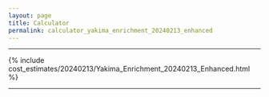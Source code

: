 ```yaml
---
layout: page
title: Calculator
permalink: calculator_yakima_enrichment_20240213_enhanced
---
```


___

{% include cost_estimates/20240213/Yakima_Enrichment_20240213_Enhanced.html %}

___

